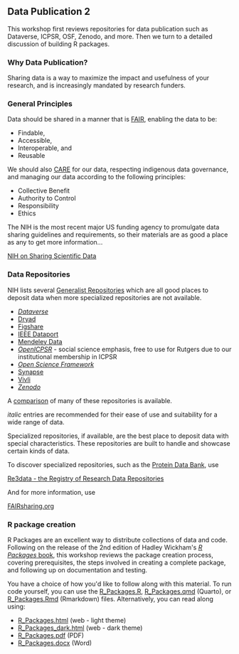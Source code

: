 ## **Data Publication 2**

This workshop first reviews repositories for data publication such as Dataverse, ICPSR, OSF, Zenodo, and more. Then we turn to a detailed discussion of building R packages.

### Why Data Publication?

Sharing data is a way to maximize the impact and usefulness of your research, and is increasingly mandated by research funders.

### General Principles

Data should be shared in a manner that is [FAIR](https://www.go-fair.org/fair-principles/), enabling the data to be:

- Findable, 
- Accessible,
- Interoperable, and
- Reusable

We should also [CARE](https://www.gida-global.org/care) for our data, respecting indigenous data governance, and managing our data according to the following principles:

- Collective Benefit
- Authority to Control
- Responsibility
- Ethics

The NIH is the most recent major US funding agency to promulgate data sharing guidelines and requirements, so their materials are as good a place as any to get more information...

[NIH on Sharing Scientific Data](https://sharing.nih.gov/data-management-and-sharing-policy/sharing-scientific-data/repositories-for-sharing-scientific-data)

### Data Repositories

NIH lists several
[Generalist Repositories](https://sharing.nih.gov/data-management-and-sharing-policy/sharing-scientific-data/generalist-repositories)
which are all good places to deposit data when more specialized repositories are not available.

- [_Dataverse_](https://dataverse.org/)
- [Dryad](https://datadryad.org/)
- [Figshare](https://figshare.com/)
- [IEEE Dataport](https://ieee-dataport.org/)
- [Mendeley Data](https://data.mendeley.com/)
- [_OpenICPSR_](https://openicpsr.org) - social science emphasis, free to use for Rutgers due to our institutional membership in ICPSR
- [_Open Science Framework_](https://osf.io/)
- [Synapse](https://www.synapse.org/)
- [Vivli](https://vivli.org/)
- [_Zenodo_](https://zenodo.org/)

A [comparison](https://doi.org/10.5281/zenodo.3946719) of many of these repositories is available.

_italic_ entries are recommended for their ease of use and suitability for a wide range of data.

Specialized repositories, if available, are the best place to deposit data with special characteristics.  These repositories are built to handle and showcase certain kinds of data.

To discover specialized repositories, such as the [Protein Data Bank](https://www.rcsb.org), use

[Re3data - the Registry of Research Data Repositories](https://www.re3data.org/)

And for more information, use 

[FAIRsharing.org](https://fairsharing.org/)

### R package creation

R Packages are an excellent way to distribute collections of data and code.  Following on the release of the 2nd edition of Hadley Wickham's [_R Packages_ book](https://r-pkgs.org), this workshop reviews the package creation process, covering prerequisites, the steps involved in creating a complete package, and following up on documentation and testing.

You have a choice of how you'd like to follow along with this material.  To run code yourself, you can use the [R_Packages.R](https://ryanwomack.com/data_topics/R_Packages.R), [R_Packages.qmd](https://ryanwomack.com/data_topics/R_Packages.qmd) (Quarto), or [R_Packages.Rmd](https://ryanwomack.com/data_topics/R_Packages.Rmd) (Rmarkdown) files.  Alternatively, you can read along using:

- [R_Packages.html](https://ryanwomack.com/data_topics/R_Packages.html) (web - light theme)
- [R_Packages_dark.html](https://ryanwomack.com/data_topics/R_Packages_dark.html) (web - dark theme)
- [R_Packages.pdf](https://ryanwomack.com/data_topics/R_Packages.pdf) (PDF)
- [R_Packages.docx](https://ryanwomack.com/data_topics/R_Packages.docx) (Word)

